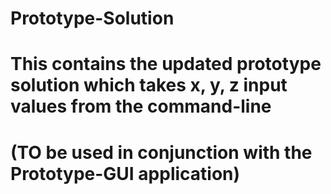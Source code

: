 # Prototype-Solution
# This contains the updated prototype solution which takes x, y, z input values from the command-line
# (TO be used in conjunction with the Prototype-GUI application)
